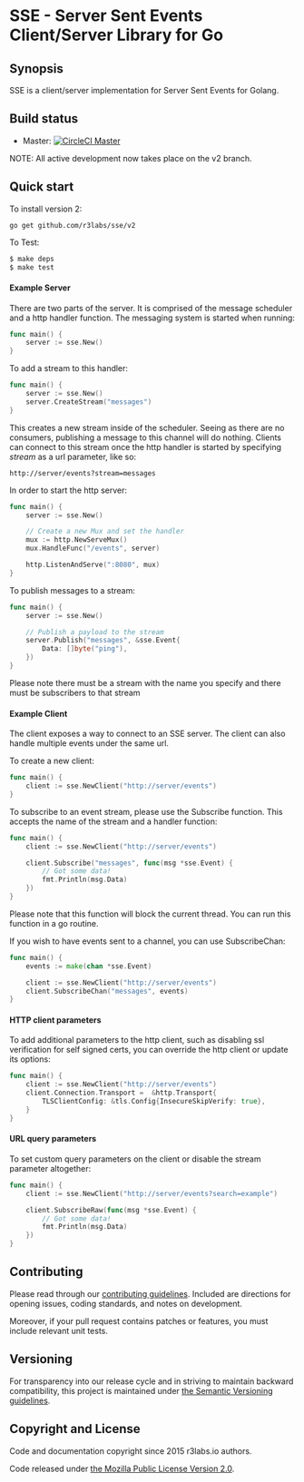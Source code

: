 # SSE - Server Sent Events Client/Server Library for Go

## Synopsis

SSE is a client/server implementation for Server Sent Events for Golang.

## Build status

* Master: [![CircleCI  Master](https://circleci.com/gh/r3labs/sse/tree/v2.svg?style=svg)](https://circleci.com/gh/r3labs/sse/tree/v2)

NOTE: All active development now takes place on the v2 branch.

## Quick start

To install version 2:
```
go get github.com/r3labs/sse/v2
```

To Test:

```sh
$ make deps
$ make test
```

#### Example Server

There are two parts of the server. It is comprised of the message scheduler and a http handler function.
The messaging system is started when running:

```go
func main() {
	server := sse.New()
}
```

To add a stream to this handler:

```go
func main() {
	server := sse.New()
	server.CreateStream("messages")
}
```

This creates a new stream inside of the scheduler. Seeing as there are no consumers, publishing a message to this channel will do nothing.
Clients can connect to this stream once the http handler is started by specifying _stream_ as a url parameter, like so:

```
http://server/events?stream=messages
```


In order to start the http server:

```go
func main() {
	server := sse.New()

	// Create a new Mux and set the handler
	mux := http.NewServeMux()
	mux.HandleFunc("/events", server)

	http.ListenAndServe(":8080", mux)
}
```

To publish messages to a stream:

```go
func main() {
	server := sse.New()

	// Publish a payload to the stream
	server.Publish("messages", &sse.Event{
		Data: []byte("ping"),
	})
}
```

Please note there must be a stream with the name you specify and there must be subscribers to that stream


#### Example Client

The client exposes a way to connect to an SSE server. The client can also handle multiple events under the same url.

To create a new client:

```go
func main() {
	client := sse.NewClient("http://server/events")
}
```

To subscribe to an event stream, please use the Subscribe function. This accepts the name of the stream and a handler function:

```go
func main() {
	client := sse.NewClient("http://server/events")

	client.Subscribe("messages", func(msg *sse.Event) {
		// Got some data!
		fmt.Println(msg.Data)
	})
}
```

Please note that this function will block the current thread. You can run this function in a go routine.

If you wish to have events sent to a channel, you can use SubscribeChan:

```go
func main() {
	events := make(chan *sse.Event)

	client := sse.NewClient("http://server/events")
	client.SubscribeChan("messages", events)
}
```

#### HTTP client parameters

To add additional parameters to the http client, such as disabling ssl verification for self signed certs, you can override the http client or update its options:

```go
func main() {
	client := sse.NewClient("http://server/events")
	client.Connection.Transport =  &http.Transport{
		TLSClientConfig: &tls.Config{InsecureSkipVerify: true},
	}
}
```

#### URL query parameters

To set custom query parameters on the client or disable the stream parameter altogether:

```go
func main() {
	client := sse.NewClient("http://server/events?search=example")

	client.SubscribeRaw(func(msg *sse.Event) {
		// Got some data!
		fmt.Println(msg.Data)
	})
}
```


## Contributing

Please read through our
[contributing guidelines](CONTRIBUTING.md).
Included are directions for opening issues, coding standards, and notes on
development.

Moreover, if your pull request contains patches or features, you must include
relevant unit tests.

## Versioning

For transparency into our release cycle and in striving to maintain backward
compatibility, this project is maintained under [the Semantic Versioning guidelines](http://semver.org/).

## Copyright and License

Code and documentation copyright since 2015 r3labs.io authors.

Code released under
[the Mozilla Public License Version 2.0](LICENSE).
